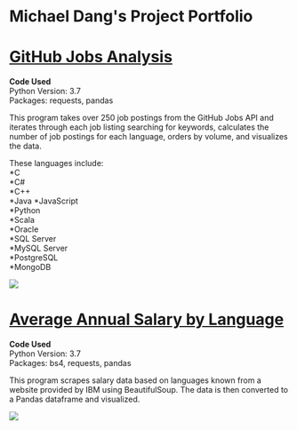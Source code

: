 # Michael Dang's Project Portfolio  

# [GitHub Jobs Analysis](https://github.com/mddang3/Projects/blob/c119ad79365a647e1fb158cd4190a306106dadd7/GithubJobs.ipynb)

**Code Used**  
Python Version: 3.7  
Packages: requests, pandas 

This program takes over 250 job postings from the GitHub Jobs API and iterates through each job listing searching for keywords, calculates the number of job postings for each language, orders by volume, and visualizes the data.  
  
These languages include:  
*C  
*C#  
*C++  
*Java
*JavaScript  
*Python  
*Scala  
*Oracle  
*SQL Server  
*MySQL Server  
*PostgreSQL  
*MongoDB  

![](https://github.com/mddang3/Projects/blob/3ca0197dabd2b1aabd9ab0fc0840fc401e209d2d/Average%20Annual%20Salary%20by%20Language.png)
 
# [Average Annual Salary by Language](https://github.com/mddang3/Projects/blob/61533a292966b2f8c5e7ff9d008859c1cfd9778d/WebScraping.ipynb)  

**Code Used**  
Python Version: 3.7  
Packages: bs4, requests, pandas

This program scrapes salary data based on languages known from a website provided by IBM using BeautifulSoup. The data is then converted to a Pandas dataframe and visualized.

![](https://github.com/mddang3/Projects/blob/23df65aa93a8f7c4eab56ad70e14f3e75f4bf434/Number%20of%20Jobs.png)

